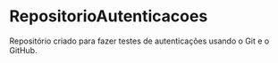 # RepositorioAutenticacoes
Repositório criado para fazer testes de autenticações usando o Git e o GitHub.

